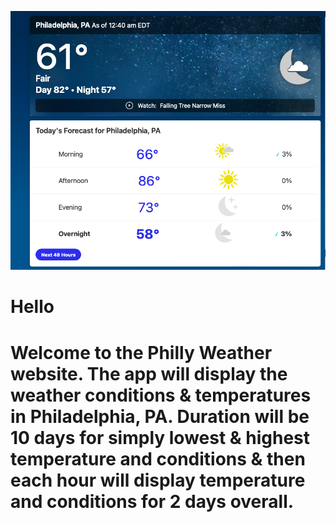 ![](PhillyWeather05-02-24.png)

# Hello <br />

# Welcome to the Philly Weather website. The app will display the weather conditions & temperatures in Philadelphia, PA. Duration will be 10 days for simply lowest & highest temperature and conditions & then each hour will display temperature and conditions for 2 days overall. <br />